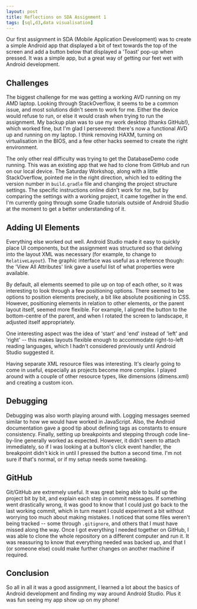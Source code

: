 ```yaml
---
layout: post
title: Reflections on SDA Assignment 1
tags: [sql,d3,data visualisation]
---
```

Our first assignment in SDA (Mobile Application Development) was to create
a simple Android app that displayed a bit of text towards the top of the
screen and add a button below that displayed a 'Toast' pop-up when pressed.
It was a simple app, but a great way of getting our feet wet with Android
development.

## Challenges
The biggest challenge for me was getting a working AVD running on my AMD laptop. Looking through StackOverflow, it seems to be a common issue, and most solutions didn't seem to work for me. Either the device would refuse to run, or else it would crash when trying to run the assignment. My backup plan was to use my work desktop (thanks GitHub!), which worked fine, but I'm glad I persevered: there's now a functional AVD up and running on my laptop. I think removing HAXM, turning on virtualisation in the BIOS, and a few other hacks seemed to create the right environment.

The only other real difficulty was trying to get the DatabaseDemo code running. This was an existing app that we had to clone from GitHub and run on our local device. The Saturday Workshop, along with a little StackOverflow, pointed me in the right direction, which led to editing the version number in `build.gradle` file and changing the project structure settings. The specific instructions online didn't work for me, but by comparing the settings with a working project, it came together in the end. I'm currently going through some Gradle tutorials outside of Android Studio at the moment to get a better understanding of it.

## Adding UI Elements
Everything else worked out well. Android Studio made it easy to quickly place UI components, but the assignment was structured so that delving into the layout XML was necessary (for example, to change to `RelativeLayout`). The graphic interface was useful as a reference though: the 'View All Attributes' link gave a useful list of what properties were available.

By default, all elements seemed to pile up on top of each other, so it was interesting to look through a few positioning options. There seemed to be options to position elements precisely, a bit like absolute positioning in CSS. However, positioning elements in relation to other elements, or the parent layout itself, seemed more flexible. For example, I aligned the button to the bottom-centre of the parent, and when I rotated the screen to landscape, it adjusted itself appropriately.

One interesting aspect was the idea of 'start' and 'end' instead of 'left' and 'right' -- this makes layouts flexible enough to accommodate right-to-left reading languages, which I hadn't considered previously until Android Studio suggested it.

Having separate XML resource files was interesting. It's clearly going to come in useful, especially as projects become more complex. I played around with a couple of other resource types, like dimensions (dimens.xml) and creating a custom icon.

## Debugging
Debugging was also worth playing around with. Logging messages seemed similar to how we would have worked in JavaScript. Also, the Android documentation gave a good tip about defining tags as constants to ensure consistency. Finally, setting up breakpoints and stepping through code line-by-line generally worked as expected. However, it didn't seem to attach immediately, so if I was looking at a button's click event handler, the breakpoint didn't kick in until I pressed the button a second time. I'm not sure if that's normal, or if my setup needs some tweaking.

## GitHub
Git/GitHub are extremely useful. It was great being able to build up the project bit by bit, and explain each step in commit messages. If something went drastically wrong, it was good to know that I could just go back to the last working commit, which in turn meant I could experiment a bit without worrying too much about making mistakes. I noticed that some files weren't being tracked -- some through `.gitignore`, and others that I must have missed along the way. Once I got everything I needed together on GitHub, I was able to clone the whole repository on a different computer and run it. It was reassuring to know that everything needed was backed up, and that I (or someone else) could make further changes on another machine if required.

## Conclusion
So all in all it was a good assignment, I learned a lot about the basics of Android development and finding my way around Android Studio. Plus it was fun seeing my app show up on my phone!
